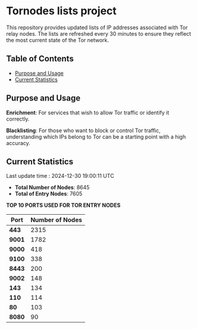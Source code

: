 # Tornodes lists project

This repository provides updated lists of IP addresses associated with Tor relay nodes. The lists are refreshed every 30 minutes to ensure they reflect the most current state of the Tor network.

## Table of Contents

- [Purpose and Usage](#purpose-and-usage)
- [Current Statistics](#current-statistics)


## Purpose and Usage

**Enrichment**: For services that wish to allow Tor traffic or identify it correctly.

**Blacklisting**: For those who want to block or control Tor traffic, understanding which IPs belong to Tor can be a starting point with a high accuracy.

## Current Statistics

Last update time : 2024-12-30 19:00:11 UTC

- **Total Number of Nodes**: 8645
- **Total of Entry Nodes**: 7605

**TOP 10 PORTS USED FOR TOR ENTRY NODES**

| **Port** | **Number of Nodes** |
|------|-----------------|
| **443**   | 2315  |
| **9001**   | 1782  |
| **9000**   | 418  |
| **9100**   | 338  |
| **8443**   | 200  |
| **9002**   | 148  |
| **143**   | 134  |
| **110**   | 114  |
| **80**   | 103  |
| **8080**   | 90  |

